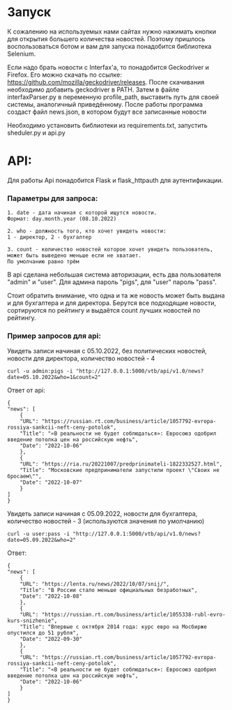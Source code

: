# Запуск

К сожалению на используемых нами сайтах нужно нажимать кнопки для открытия большего количества новостей.
Поэтому пришлось воспользоваться ботом и вам для запуска понадобится библиотека Selenium.

Если надо брать новости с Interfax'a, то понадобится Geckodriver и Firefox. 
Его можно скачать по ссылке: https://github.com/mozilla/geckodriver/releases.
После скачивания необходимо добавить geckodriver в PATH. Затем в файле interfaxParser.py в
переменную profile_path, выставить путь для своей системы, аналогичный приведённому.
После работы программа создаст файл news.json, в котором будут все записанные новости

Необходимо установить библиотеки из requirements.txt, запустить sheduler.py и api.py

# API:

Для работы Api понадобится Flask и flask_httpauth для аутентификации.

### Параметры для запроса:

    1. date - дата начиная с которой ищутся новости.
    Формат: day.month.year (08.10.2022)

    2. who - должность того, кто хочет увидеть новости:
    1 - директор, 2 - бухгалтер

    3. count - количество новостей которое хочет увидеть пользователь, может быть выведено меньше если не хватает. 
    По умолчанию равно трём

В api сделана небольшая система авторизации, есть два пользователя "admin" и "user". Для админа пароль "pigs", для
"user" пароль "pass".

Стоит обратить внимание, что одна и та же новость может быть выдана и для бухгалтера и для директора. Берутся все
подходящие новости, сортируются по рейтингу и выдаётся count лучших новостей по рейтингу.

### Пример запросов для api:

Увидеть записи начиная с 05.10.2022, без политических новостей, новости для директора, количество новостей - 4

    curl -u admin:pigs -i "http://127.0.0.1:5000/vtb/api/v1.0/news?date=05.10.2022&who=1&count=2"

Ответ от api:

    {
    "news": [
        {
        "URL": "https://russian.rt.com/business/article/1057792-evropa-rossiya-sankcii-neft-ceny-potolok",
        "Title": "«В реальности не будет соблюдаться»: Евросоюз одобрил введение потолка цен на российскую нефть",
        "Date": "2022-10-06"
        },
        {
        "URL": "https://ria.ru/20221007/predprinimateli-1822332527.html",
        "Title": "Московские предприниматели запустили проект \"Своих не бросаем\"",
        "Date": "2022-10-07"
        }
    ]
    }

Увидеть записи начиная с 05.09.2022, новости для бухгалтера, количество новостей - 3 (используются значения по
умолчанию)

    curl -u user:pass -i "http://127.0.0.1:5000/vtb/api/v1.0/news?date=05.09.2022&who=2"

Ответ:

    {
    "news": [
        {
        "URL": "https://lenta.ru/news/2022/10/07/snij/",
        "Title": "В России стало меньше официальных безработных",
        "Date": "2022-10-08"
        },
        {
        "URL": "https://russian.rt.com/business/article/1055338-rubl-evro-kurs-snizhenie",
        "Title": "Впервые с октября 2014 года: курс евро на Мосбирже опустился до 51 рубля",
        "Date": "2022-09-30"
        },
        {
        "URL": "https://russian.rt.com/business/article/1057792-evropa-rossiya-sankcii-neft-ceny-potolok",
        "Title": "«В реальности не будет соблюдаться»: Евросоюз одобрил введение потолка цен на российскую нефть",
        "Date": "2022-10-06"
        }
    ]
    }
